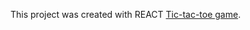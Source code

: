This project was created with REACT [Tic-tac-toe game](https://ozirnarita.github.io/tic-tac-toe/).

